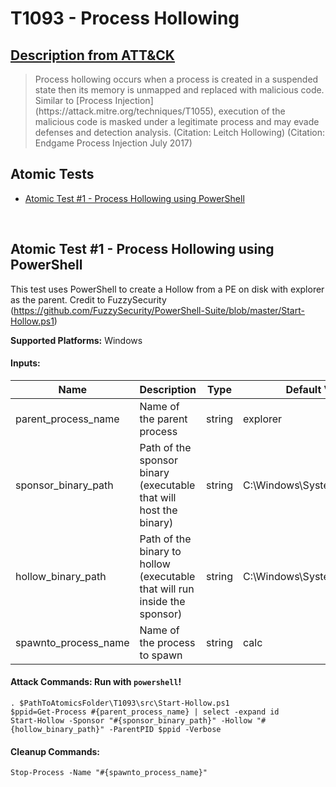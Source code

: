 # T1093 - Process Hollowing
## [Description from ATT&CK](https://attack.mitre.org/wiki/Technique/T1093)
<blockquote>Process hollowing occurs when a process is created in a suspended state then its memory is unmapped and replaced with malicious code. Similar to [Process Injection](https://attack.mitre.org/techniques/T1055), execution of the malicious code is masked under a legitimate process and may evade defenses and detection analysis. (Citation: Leitch Hollowing) (Citation: Endgame Process Injection July 2017)</blockquote>

## Atomic Tests

- [Atomic Test #1 - Process Hollowing using PowerShell](#atomic-test-1---process-hollowing-using-powershell)


<br/>

## Atomic Test #1 - Process Hollowing using PowerShell
This test uses PowerShell to create a Hollow from a PE on disk with explorer as the parent.
Credit to FuzzySecurity (https://github.com/FuzzySecurity/PowerShell-Suite/blob/master/Start-Hollow.ps1)

**Supported Platforms:** Windows




#### Inputs:
| Name | Description | Type | Default Value | 
|------|-------------|------|---------------|
| parent_process_name | Name of the parent process | string | explorer|
| sponsor_binary_path | Path of the sponsor binary (executable that will host the binary) | string | C:&#92;Windows&#92;System32&#92;calc.exe|
| hollow_binary_path | Path of the binary to hollow (executable that will run inside the sponsor) | string | C:&#92;Windows&#92;System32&#92;cmd.exe|
| spawnto_process_name | Name of the process to spawn | string | calc|


#### Attack Commands: Run with `powershell`! 
```
. $PathToAtomicsFolder\T1093\src\Start-Hollow.ps1
$ppid=Get-Process #{parent_process_name} | select -expand id
Start-Hollow -Sponsor "#{sponsor_binary_path}" -Hollow "#{hollow_binary_path}" -ParentPID $ppid -Verbose
```

#### Cleanup Commands:
```
Stop-Process -Name "#{spawnto_process_name}"
```





<br/>
